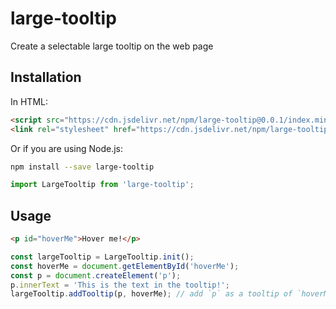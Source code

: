 # large-tooltip

Create a selectable large tooltip on the web page

## Installation

In HTML:

```html
<script src="https://cdn.jsdelivr.net/npm/large-tooltip@0.0.1/index.min.js"></script>
<link rel="stylesheet" href="https://cdn.jsdelivr.net/npm/large-tooltip@0.0.1/index.min.css"/>
```

Or if you are using Node.js:

```sh
npm install --save large-tooltip
```

```javascript
import LargeTooltip from 'large-tooltip';
```

## Usage

```html
<p id="hoverMe">Hover me!</p>
```

```javascript
const largeTooltip = LargeTooltip.init();
const hoverMe = document.getElementById('hoverMe');
const p = document.createElement('p');
p.innerText = 'This is the text in the tooltip!';
largeTooltip.addTooltip(p, hoverMe); // add `p` as a tooltip of `hoverMe`
```
